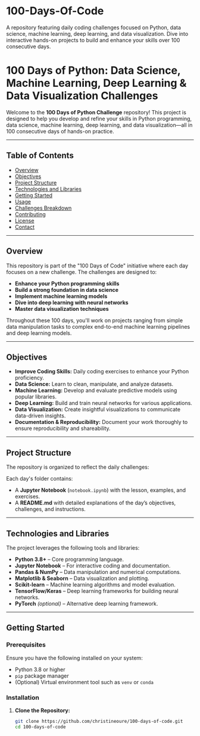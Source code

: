 # 100-Days-Of-Code
A repository featuring daily coding challenges focused on Python, data science, machine learning, deep learning, and data visualization. Dive into interactive hands-on projects to build and enhance your skills over 100 consecutive days.
# 100 Days of Python: Data Science, Machine Learning, Deep Learning & Data Visualization Challenges

Welcome to the **100 Days of Python Challenge** repository! This project is designed to help you develop and refine your skills in Python programming, data science, machine learning, deep learning, and data visualization—all in 100 consecutive days of hands-on practice.

---

## Table of Contents

- [Overview](#overview)
- [Objectives](#objectives)
- [Project Structure](#project-structure)
- [Technologies and Libraries](#technologies-and-libraries)
- [Getting Started](#getting-started)
- [Usage](#usage)
- [Challenges Breakdown](#challenges-breakdown)
- [Contributing](#contributing)
- [License](#license)
- [Contact](#contact)

---

## Overview

This repository is part of the "100 Days of Code" initiative where each day focuses on a new challenge. The challenges are designed to:

- **Enhance your Python programming skills**
- **Build a strong foundation in data science**
- **Implement machine learning models**
- **Dive into deep learning with neural networks**
- **Master data visualization techniques**

Throughout these 100 days, you'll work on projects ranging from simple data manipulation tasks to complex end-to-end machine learning pipelines and deep learning models.

---

## Objectives

- **Improve Coding Skills:** Daily coding exercises to enhance your Python proficiency.
- **Data Science:** Learn to clean, manipulate, and analyze datasets.
- **Machine Learning:** Develop and evaluate predictive models using popular libraries.
- **Deep Learning:** Build and train neural networks for various applications.
- **Data Visualization:** Create insightful visualizations to communicate data-driven insights.
- **Documentation & Reproducibility:** Document your work thoroughly to ensure reproducibility and shareability.

---

## Project Structure

The repository is organized to reflect the daily challenges:


Each day's folder contains:
- A **Jupyter Notebook** (`notebook.ipynb`) with the lesson, examples, and exercises.
- A **README.md** with detailed explanations of the day’s objectives, challenges, and instructions.

---

## Technologies and Libraries

The project leverages the following tools and libraries:

- **Python 3.8+** – Core programming language.
- **Jupyter Notebook** – For interactive coding and documentation.
- **Pandas & NumPy** – Data manipulation and numerical computations.
- **Matplotlib & Seaborn** – Data visualization and plotting.
- **Scikit-learn** – Machine learning algorithms and model evaluation.
- **TensorFlow/Keras** – Deep learning frameworks for building neural networks.
- **PyTorch** *(optional)* – Alternative deep learning framework.

---

## Getting Started

### Prerequisites

Ensure you have the following installed on your system:
- Python 3.8 or higher
- `pip` package manager
- (Optional) Virtual environment tool such as `venv` or `conda`

### Installation

1. **Clone the Repository:**
   ```bash
   git clone https://github.com/christineoure/100-days-of-code.git
   cd 100-days-of-code
